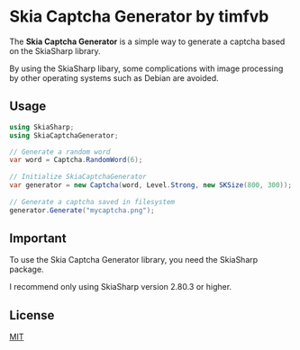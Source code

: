 # Skia Captcha Generator by timfvb

The **Skia Captcha Generator** is a simple way to generate a captcha based on the SkiaSharp library.

By using the SkiaSharp libary, some complications with image processing by other operating systems such as Debian are avoided.

## Usage

```csharp
using SkiaSharp;
using SkiaCaptchaGenerator;

// Generate a random word
var word = Captcha.RandomWord(6);
     
// Initialize SkiaCaptchaGenerator
var generator = new Captcha(word, Level.Strong, new SKSize(800, 300));
        
// Generate a captcha saved in filesystem
generator.Generate("mycaptcha.png");
```

## Important
To use the Skia Captcha Generator library, you need the SkiaSharp package.

I recommend only using SkiaSharp version 2.80.3 or higher.

## License
[MIT](https://choosealicense.com/licenses/mit/)
